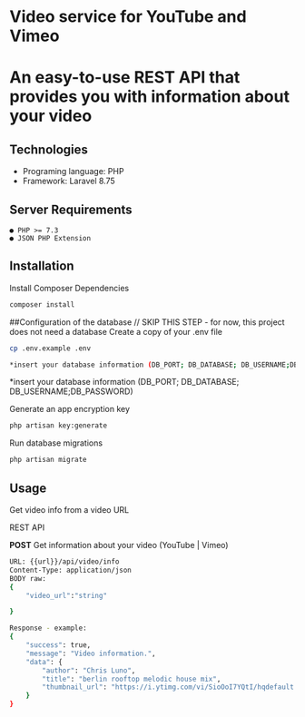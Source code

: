 # Video service for YouTube and Vimeo 
# An easy-to-use REST API that provides you with information about your video


## Technologies
- Programing language: PHP
- Framework: Laravel 8.75

## Server Requirements

```
● PHP >= 7.3
● JSON PHP Extension

```


## Installation

 Install Composer Dependencies

```bash
composer install
```


##Configuration of the database  // SKIP THIS STEP - for now, this project does not need a database
Create a copy of your .env file

```bash
cp .env.example .env

*insert your database information (DB_PORT; DB_DATABASE; DB_USERNAME;DB_PASSWORD)
```
*insert your database information (DB_PORT; DB_DATABASE; DB_USERNAME;DB_PASSWORD)


Generate an app encryption key

```bash
php artisan key:generate
```
Run database migrations

```bash
php artisan migrate
```


## Usage
Get video info from a video URL

REST API

**POST** Get information about your video (YouTube | Vimeo)
```bash
URL: {{url}}/api/video/info
Content-Type: application/json
BODY raw: 
{
	"video_url":"string"

}

Response - example:
{
    "success": true,
    "message": "Video information.",
    "data": {
        "author": "Chris Luno",
        "title": "berlin rooftop melodic house mix",
        "thumbnail_url": "https://i.ytimg.com/vi/SioOoI7YQtI/hqdefault.jpg"
    }
}

```


